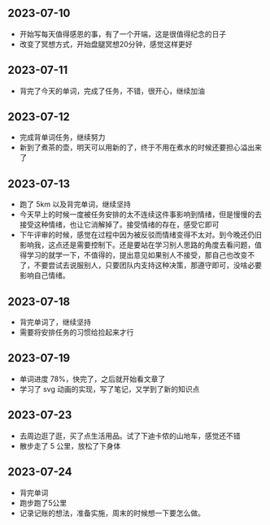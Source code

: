 ## 2023-07-10
- 开始写每天值得感恩的事，有了一个开端，这是很值得纪念的日子
- 改变了冥想方式，开始盘腿冥想20分钟，感觉这样更好

## 2023-07-11
- 背完了今天的单词，完成了任务，不错，很开心，继续加油

## 2023-07-12
- 完成背单词任务，继续努力
- 新到了煮茶的壶，明天可以用新的了，终于不用在煮水的时候还要担心溢出来了

## 2023-07-13
- 跑了 5km 以及背完单词，继续坚持
- 今天早上的时候一度被任务安排的太不连续这件事影响到情绪，但是慢慢的去接受这种情绪，也让它消解掉了。接受情绪的存在，感受它即可
- 下午评审的时候，感觉在过程中因为被反驳而情绪变得不太对。到今晚还仍旧影响我，这点还是需要控制下。还是要站在学习别人思路的角度去看问题，值得学习的就学一下，不值得的，提出意见如果别人不接受，那自己也改变不了，不要尝试去说服别人，只要团队内支持这种决策，那遵守即可，没啥必要影响自己情绪。

## 2023-07-18
- 背完单词了，继续坚持
- 需要将安排任务的习惯给捡起来才行

## 2023-07-19
- 单词进度 78%，快完了，之后就开始看文章了
- 学习了 svg 动画的实现，写了笔记，又学到了新的知识点

## 2023-07-23
- 去周边逛了逛，买了点生活用品。试了下迪卡侬的山地车，感觉还不错
- 散步走了 5 公里，放松了下身体

## 2023-07-24
- 背完单词
- 跑步跑了5公里
- 记录记账的想法，准备实施，周末的时候想一下要怎么做。